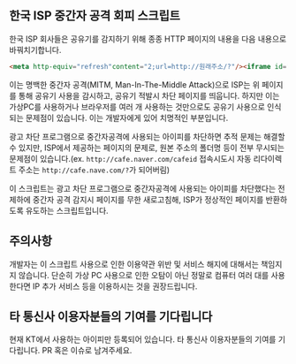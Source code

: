 ## 한국 ISP 중간자 공격 회피 스크립트
한국 ISP 회사들은 공유기를 감지하기 위해 종종 HTTP 페이지의 내용을 다음 내용으로 바꿔치기합니다.

```html
<meta http-equiv="refresh"content="2;url=http://원래주소/?"/><iframe id="f"frameborder="0"style="width:1;height:1"></iframe><script>document.getElementById("f").src="http://(중간자공격 아이피)/tm/?someargs"</script>
```

이는 명백한 중간자 공격(MITM, Man-In-The-Middle Attack)으로 ISP는 위 페이지를 통해 공유기 사용을 감시하고, 공유기 적발시 차단 페이지를 띄웁니다.
하지만 이는 가상PC를 사용하거나 브라우저를 여러 개 사용하는 것만으로도 공유기 사용으로 인식되는 문제점이 있습니다. 이는 개발자에게 있어 치명적인 부분입니다.

광고 차단 프로그램으로 중간자공격에 사용되는 아이피를 차단하면 추적 문제는 해결할 수 있지만, ISP에서 제공하는 페이지의 문제로, 원본 주소의 폴더명 등이 전부 무시되는 문제점이 있습니다.(ex. `http://cafe.naver.com/cafeid` 접속시도시 자동 리다이렉트 주소는 `http://cafe.nave.com/?`가 되어버림)

이 스크립트는 광고 차단 프로그램으로 중간자공격에 사용되는 아이피를 차단했다는 전제하에 중간자 공격 감지시 페이지를 무한 새로고침해, ISP가 정상적인 페이지를 반환하도록 유도하는 스크립트입니다.

## 주의사항
개발자는 이 스크립트 사용으로 인한 이용약관 위반 및 서비스 해지에 대해서는 책임지지 않습니다.
단순히 가상 PC 사용으로 인한 오탐이 아닌 정말로 컴퓨터 여러 대를 사용한다면 IP 추가 서비스 등을 이용하시는 것을 권장드립니다.

## 타 통신사 이용자분들의 기여를 기다립니다
현재 KT에서 사용하는 아이피만 등록되어 있습니다. 타 통신사 이용자분들의 기여를 기다립니다.
PR 혹은 이슈로 남겨주세요.
